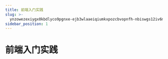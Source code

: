 ```yaml
---
title: 前端入门实践
slug: >-
  ynzowezexiygx0kbdlyco9pgnxe-ejb3wlaaeiqiumkxpozcbvopnfh-nbiswgs12iv6m5knrq9cuz99nkd-nbiswg
sidebar_position: 1
---
```



# 前端入门实践

